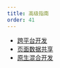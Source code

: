 ```yaml
---
title: 高级指南
order: 41
---
```


- [跨平台开发](./advanced-guide/cross-platform)
- [页面数据共享](./advanced-guide/sharing-state)
- [原生混合开发](./advanced-guide/native)

